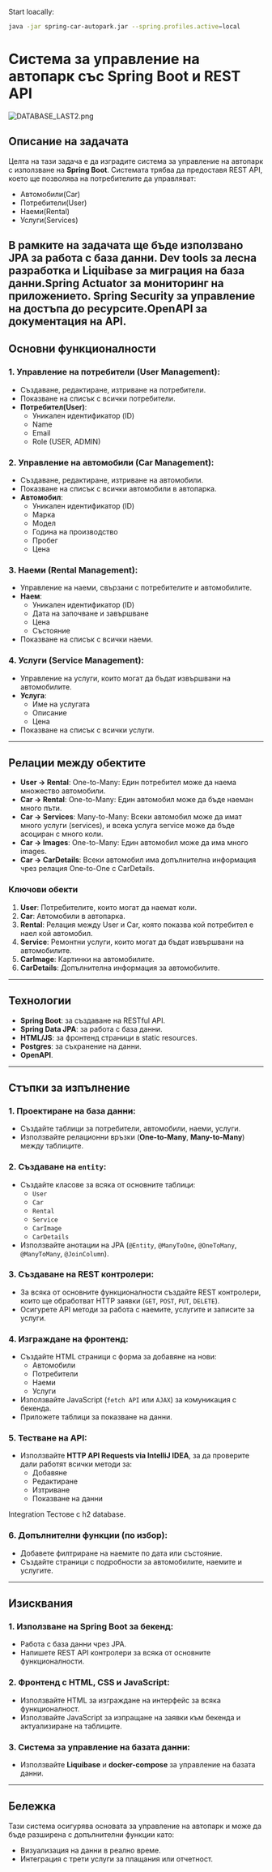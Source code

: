 
Start loacally:
```bash
java -jar spring-car-autopark.jar --spring.profiles.active=local
```

# Система за управление на автопарк със Spring Boot и REST API

![DATABASE_LAST2.png](docs/DATABASE_LAST2.png)

## **Описание на задачата**
Целта на тази задача е да изградите система за управление на автопарк с използване на **Spring Boot**. Системата трябва да предоставя REST API, което ще позволява на потребителите да управляват:
- Автомобили(Car)
- Потребители(User)
- Наеми(Rental)
- Услуги(Services)

В рамките на задачата ще бъде използвано **JPA** за работа с база данни.
Dev tools за лесна разработка и **Liquibase** за миграция на база данни.Spring Actuator за мониторинг на приложението.
Spring Security за управление на достъпа до ресурсите.OpenAPI за документация на API.
---

## **Основни функционалности**

### **1. Управление на потребители (User Management):**
- Създаване, редактиране, изтриване на потребители.
- Показване на списък с всички потребители.
- **Потребител(User)**:
    - Уникален идентификатор (ID)
    - Name
    - Email
    - Role (USER, ADMIN)

### **2. Управление на автомобили (Car Management):**
- Създаване, редактиране, изтриване на автомобили.
- Показване на списък с всички автомобили в автопарка.
- **Автомобил**:
    - Уникален идентификатор (ID)
    - Марка
    - Модел
    - Година на производство
    - Пробег
    - Цена

### **3. Наеми (Rental Management):**
- Управление на наеми, свързани с потребителите и автомобилите.
- **Наем**:
    - Уникален идентификатор (ID)
    - Дата на започване и завършване
    - Цена
    - Състояние
- Показване на списък с всички наеми.

### **4. Услуги (Service Management):**
- Управление на услуги, които могат да бъдат извършвани на автомобилите.
- **Услуга**:
    - Име на услугата
    - Описание
    - Цена
- Показване на списък с всички услуги.

---

## **Релации между обектите**
- **User → Rental**: One-to-Many: Един потребител може да наема множество автомобили.
- **Car → Rental**: One-to-Many:  Един автомобил може да бъде наеман много пъти.
- **Car → Services**: Many-to-Many: Всеки автомобил може да имат много услуги (services), и всека услуга service може да бъде асоциран с много коли.
- **Car → Images**: One-to-Many: Един автомобил може да има много images.
- **Car → CarDetails**: Всеки автомобил има допълнителна информация чрез релация One-to-One с CarDetails.

### **Ключови обекти**
1. **User**: Потребителите, които могат да наемат коли.
2. **Car**: Автомобили в автопарка.
3. **Rental**: Релация между User и Car, която показва кой потребител е наел кой автомобил.
4. **Service**: Ремонтни услуги, които могат да бъдат извършвани на автомобилите.
5. **CarImage**: Картинки на автомобилите.
6. **CarDetails**: Допълнителна информация за автомобилите.

---

## **Технологии**
- **Spring Boot**: за създаване на RESTful API.
- **Spring Data JPA**: за работа с база данни.
- **HTML/JS**: за фронтенд страници в static resources.
- **Postgres**: за съхранение на данни.
- **OpenAPI**.

---

## **Стъпки за изпълнение**

### **1. Проектиране на база данни:**
- Създайте таблици за потребители, автомобили, наеми, услуги.
- Използвайте релационни връзки (**One-to-Many**, **Many-to-Many**) между таблиците.

### **2. Създаване на `entity`:**
- Създайте класове за всяка от основните таблици:
    - `User`
    - `Car`
    - `Rental`
    - `Service`
    - `CarImage`
    - `CarDetails`
- Използвайте анотации на JPA (`@Entity`, `@ManyToOne`, `@OneToMany`, `@ManyToMany`, `@JoinColumn`).

### **3. Създаване на REST контролери:**
- За всяка от основните функционалности създайте REST контролери, които ще обработват HTTP заявки (`GET`, `POST`, `PUT`, `DELETE`).
- Осигурете API методи за работа с наемите, услугите и записите за услуги.

### **4. Изграждане на фронтенд:**
- Създайте HTML страници с форма за добавяне на нови:
    - Автомобили
    - Потребители
    - Наеми
    - Услуги
- Използвайте JavaScript (`fetch API` или `AJAX`) за комуникация с бекенда.
- Приложете таблици за показване на данни.

### **5. Тестване на API:**
- Използвайте  **HTTP API Requests via IntelliJ IDEA**, за да проверите дали работят всички методи за:
    - Добавяне
    - Редактиране
    - Изтриване
    - Показване на данни

Integration Тестове с h2 database.

### **6. Допълнителни функции (по избор):**
- Добавете филтриране на наемите по дата или състояние.
- Създайте страници с подробности за автомобилите, наемите и услугите.

---

## **Изисквания**
### **1. Използване на Spring Boot за бекенд:**
- Работа с база данни чрез JPA.
- Напишете REST API контролери за всяка от основните функционалности.

### **2. Фронтенд с HTML, CSS и JavaScript:**
- Използвайте HTML за изграждане на интерфейс за всяка функционалност.
- Използвайте JavaScript за изпращане на заявки към бекенда и актуализиране на таблиците.

### **3. Система за управление на базата данни:**
- Използвайте **Liquibase** и **docker-compose** за управление на базата данни.

---

## **Бележка**
Тази система осигурява основата за управление на автопарк и може да бъде разширена с допълнителни функции като:
- Визуализация на данни в реално време.
- Интеграция с трети услуги за плащания или отчетност.
